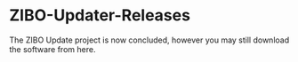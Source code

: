 # ZIBO-Updater-Releases
The ZIBO Update project is now concluded, however you may still download the software from here.
